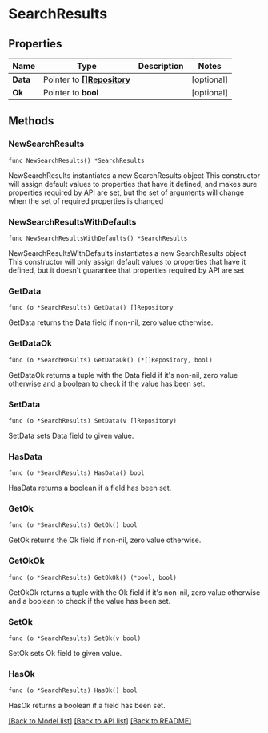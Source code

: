 # SearchResults

## Properties

Name | Type | Description | Notes
------------ | ------------- | ------------- | -------------
**Data** | Pointer to [**[]Repository**](Repository.md) |  | [optional] 
**Ok** | Pointer to **bool** |  | [optional] 

## Methods

### NewSearchResults

`func NewSearchResults() *SearchResults`

NewSearchResults instantiates a new SearchResults object
This constructor will assign default values to properties that have it defined,
and makes sure properties required by API are set, but the set of arguments
will change when the set of required properties is changed

### NewSearchResultsWithDefaults

`func NewSearchResultsWithDefaults() *SearchResults`

NewSearchResultsWithDefaults instantiates a new SearchResults object
This constructor will only assign default values to properties that have it defined,
but it doesn't guarantee that properties required by API are set

### GetData

`func (o *SearchResults) GetData() []Repository`

GetData returns the Data field if non-nil, zero value otherwise.

### GetDataOk

`func (o *SearchResults) GetDataOk() (*[]Repository, bool)`

GetDataOk returns a tuple with the Data field if it's non-nil, zero value otherwise
and a boolean to check if the value has been set.

### SetData

`func (o *SearchResults) SetData(v []Repository)`

SetData sets Data field to given value.

### HasData

`func (o *SearchResults) HasData() bool`

HasData returns a boolean if a field has been set.

### GetOk

`func (o *SearchResults) GetOk() bool`

GetOk returns the Ok field if non-nil, zero value otherwise.

### GetOkOk

`func (o *SearchResults) GetOkOk() (*bool, bool)`

GetOkOk returns a tuple with the Ok field if it's non-nil, zero value otherwise
and a boolean to check if the value has been set.

### SetOk

`func (o *SearchResults) SetOk(v bool)`

SetOk sets Ok field to given value.

### HasOk

`func (o *SearchResults) HasOk() bool`

HasOk returns a boolean if a field has been set.


[[Back to Model list]](../README.md#documentation-for-models) [[Back to API list]](../README.md#documentation-for-api-endpoints) [[Back to README]](../README.md)


